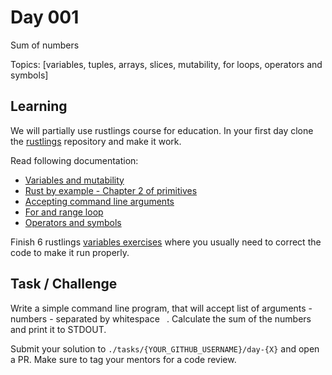 # Day 001

Sum of numbers

Topics: [variables, tuples, arrays, slices, mutability, for loops, operators and symbols]

## Learning

We will partially use rustlings course for education. In your first day clone the [rustlings](https://github.com/rust-lang/rustlings) repository and make it work.

Read following documentation:
- [Variables and mutability](https://doc.rust-lang.org/book/ch03-01-variables-and-mutability.html)
- [Rust by example - Chapter 2 of primitives](https://doc.rust-lang.org/rust-by-example/primitives.html)
- [Accepting command line arguments](https://doc.rust-lang.org/book/ch12-01-accepting-command-line-arguments.html#reading-the-argument-values)
- [For and range loop](https://doc.rust-lang.org/rust-by-example/flow_control/for.html)
- [Operators and symbols](https://doc.rust-lang.org/book/appendix-02-operators.html)

Finish 6 rustlings [variables exercises](https://github.com/rust-lang/rustlings/tree/main/exercises/variables) where you usually need to correct the code to make it run properly.

## Task / Challenge

Write a simple command line program, that will accept list of arguments - numbers - separated by whitespace ` `. Calculate the sum of the numbers and print it to STDOUT.

Submit your solution to `./tasks/{YOUR_GITHUB_USERNAME}/day-{X}` and open a PR. Make sure to tag your mentors for a code review.
